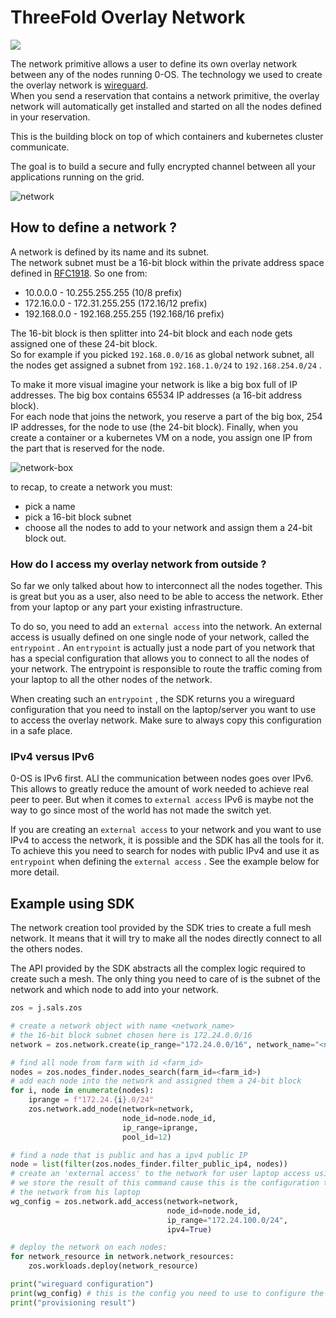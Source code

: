 # ThreeFold Overlay Network

![](./img/network_wireguard_logo.png)

The network primitive allows a user to define its own overlay network between any of the nodes running 0-OS.  The technology we used to create the overlay network is [wireguard](https://www.wireguard.com/).  
When you send a reservation that contains a network primitive, the overlay network will automatically get installed and started on all the nodes defined in your reservation.

This is the building block on top of which containers and kubernetes cluster communicate.

The goal is to build a secure and fully encrypted channel between all your applications running on the grid.

![network](network2.png)

## How to define a network ?

A network is defined by its name and its subnet.  
The network subnet must be a 16-bit block within the private address space defined in [RFC1918](https://tools.ietf.org/html/rfc1918). So one from:

* 10.0.0.0        -   10.255.255.255  (10/8 prefix)
* 172.16.0.0      -   172.31.255.255  (172.16/12 prefix)
* 192.168.0.0     -   192.168.255.255 (192.168/16 prefix)

The 16-bit block is then splitter into 24-bit block and each node gets assigned one of these 24-bit block.  
So for example if you picked `192.168.0.0/16` as global network subnet, all the nodes get assigned a subnet from `192.168.1.0/24` to `192.168.254.0/24` .

To make it more visual imagine your network is like a big box full of IP addresses. The big box contains 65534 IP addresses (a 16-bit address block).  
For each node that joins the network, you reserve a part of the big box, 254 IP addresses, for the node to use (the 24-bit block).
Finally, when you create a container or a kubernetes VM on a node, you assign one IP from the part that is reserved for the node.

![network-box](./img/network_box.png)

to recap, to create a network you must:

* pick a name
* pick a 16-bit block subnet
* choose all the nodes to add to your network and assign them a 24-bit block out.

### How do I access my overlay network from outside ?

So far we only talked about how to interconnect all the nodes together. This is great but you as a user, also need to be able to access the network. Ether from your laptop or any part your existing infrastructure.

To do so, you need to add an `external access` into the network. An external access is usually defined on one single node of your network, called the `entrypoint` .
An `entrypoint` is actually just a node part of you network that has a special configuration that allows you to connect to all the nodes of your network. The entrypoint is responsible to route the traffic coming from your laptop to all the other nodes of the network.

When creating such an `entrypoint` , the SDK returns you a wireguard configuration that you need to install on the laptop/server you want to use to access the overlay network. Make sure to always copy this configuration in a safe place.

### IPv4 versus IPv6

0-OS is IPv6 first. ALl the communication between nodes goes over IPv6. This allows to greatly reduce the amount of work needed to achieve real peer to peer.
But when it comes to `external access` IPv6 is maybe not the way to go since most of the world has not made the switch yet.

If you are creating an `external access` to your network and you want to use IPv4 to access the network, it is possible and the SDK has all the tools for it.
To achieve this you need to search for nodes with public IPv4 and use it as `entrypoint` when defining the `external access` . See the example below for more detail.

## Example using SDK

The network creation tool provided by the SDK tries to create a full mesh network. It means that it will try to make all the nodes directly connect to all the others nodes.

The API provided by the SDK abstracts all the complex logic required to create such a mesh. The only thing you need to care of is the subnet of the network and which node to add into your network. 

``` python
zos = j.sals.zos

# create a network object with name <network_name>
# the 16-bit block subnet chosen here is 172.24.0.0/16
network = zos.network.create(ip_range="172.24.0.0/16", network_name="<network_name>")

# find all node from farm with id <farm_id>
nodes = zos.nodes_finder.nodes_search(farm_id=<farm_id>)
# add each node into the network and assigned them a 24-bit block
for i, node in enumerate(nodes):
    iprange = f"172.24.{i}.0/24"
    zos.network.add_node(network=network,
                         node_id=node.node_id,
                         ip_range=iprange,
                         pool_id=12)

# find a node that is public and has a ipv4 public IP
node = list(filter(zos.nodes_finder.filter_public_ip4, nodes))
# create an 'external access' to the network for user laptop access using the public node as entrypoint
# we store the result of this command cause this is the configuration the user has to use to connect to
# the network from his laptop
wg_config = zos.network.add_access(network=network,
                                   node_id=node.node_id,
                                   ip_range="172.24.100.0/24",
                                   ipv4=True)

# deploy the network on each nodes:
for network_resource in network.network_resources:
    zos.workloads.deploy(network_resource)

print("wireguard configuration")
print(wg_config) # this is the config you need to use to configure the wireguard of your laptop
print("provisioning result")
```
